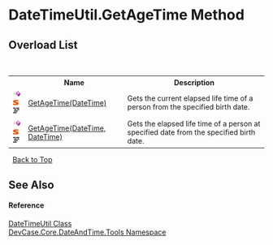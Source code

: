 # DateTimeUtil.GetAgeTime Method 
 


## Overload List
&nbsp;<table><tr><th></th><th>Name</th><th>Description</th></tr><tr><td>![Public method](media/pubmethod.gif "Public method")![Static member](media/static.gif "Static member")![Code example](media/CodeExample.png "Code example")</td><td><a href="M_DevCase_Core_DateAndTime_Tools_DateTimeUtil_GetAgeTime">GetAgeTime(DateTime)</a></td><td>
Gets the current elapsed life time of a person from the specified birth date.</td></tr><tr><td>![Public method](media/pubmethod.gif "Public method")![Static member](media/static.gif "Static member")![Code example](media/CodeExample.png "Code example")</td><td><a href="M_DevCase_Core_DateAndTime_Tools_DateTimeUtil_GetAgeTime_1">GetAgeTime(DateTime, DateTime)</a></td><td>
Gets the elapsed life time of a person at specified date from the specified birth date.</td></tr></table>&nbsp;
<a href="#datetimeutil.getagetime-method">Back to Top</a>

## See Also


#### Reference
<a href="T_DevCase_Core_DateAndTime_Tools_DateTimeUtil">DateTimeUtil Class</a><br /><a href="N_DevCase_Core_DateAndTime_Tools">DevCase.Core.DateAndTime.Tools Namespace</a><br />